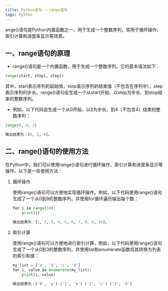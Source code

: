 ```yaml
---
title: Python语句---range语句
tags: Python
---
```


ange()语句是Python内置函数之一，用于生成一个整数序列，常用于循环操作、索引计算和进度条显示等场景。

## 一、range语句的原理
- range()语句是一个内置函数，用于生成一个整数序列。它的基本语法如下：

````python
range(start, stop[, step])
````

其中，start表示序列的起始值，stop表示序列的结束值（不包含在序列中），step表示序列的步长。range()语句会生成一个从start开始、以step为步长、到stop结束的整数序列。

- 例如，以下代码会生成一个从0开始、以2为步长、到4（不包含4）结束的整数序列：

````python
range(0, 4, 2)

输出结果为：[0, 2, 4]。
````



## 二、range()语句的使用方法

在Python中，我们可以使用range()语句进行循环操作、索引计算和进度条显示等操作。以下是一些使用方法：

1. 循环操作

   使用range()语句可以方便地实现循环操作。例如，以下代码使用range()语句生成了一个从0到9的整数序列，并使用for循环遍历输出每个数：

   ````python
   for i in range(10):  
       print(i)
       
   输出结果为：[1, 2, 3, 4, 5, 6, 7, 8, 9, 10]。
   ````

2. 索引计算

   使用range()语句可以方便地进行索引计算，例如，以下代码使用range()语句生成了一个从0到3的整数序列，并使用list和enumerate函数将其转换为列表的索引和值：

   ````python
   my_list = ['a', 'b', 'c', 'd']
   for i, value in enumerate(my_list):
       print(i, value)
   
   输出结果为：('0', 'a') ('1', 'b') ('2', 'c') ('3', 'd')
   ````